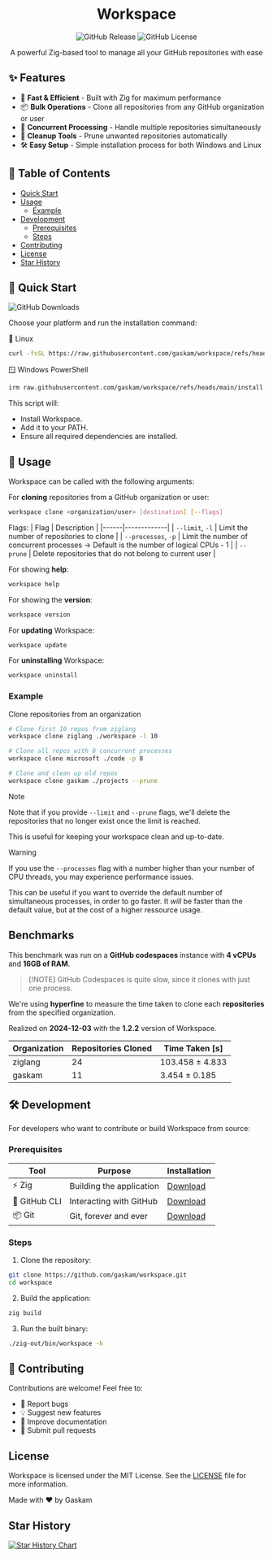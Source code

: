 <h1 align="center">Workspace</h1>

<p align="center">
  <img src="https://img.shields.io/github/v/release/gaskam/workspace?display_name=tag&style=for-the-badge" alt="GitHub Release">
  <img src="https://img.shields.io/github/license/gaskam/workspace?style=for-the-badge" alt="GitHub License">
</p>

<p align="center">
  A powerful Zig-based tool to manage all your GitHub repositories with ease
</p>

## ✨ Features

- 🚀 **Fast & Efficient** - Built with Zig for maximum performance
- 📦 **Bulk Operations** - Clone all repositories from any GitHub organization or user
- 🔄 **Concurrent Processing** - Handle multiple repositories simultaneously
- 🧹 **Cleanup Tools** - Prune unwanted repositories automatically
- 🛠️ **Easy Setup** - Simple installation process for both Windows and Linux

## 📜 Table of Contents
- [Quick Start](#-quick-start)
- [Usage](#-usage)
  - [Example](#example)
- [Development](#️️-development)
  - [Prerequisites](#prerequisites)
  - [Steps](#steps)
- [Contributing](#-contributing)
- [License](#license)
- [Star History](#star-history)

## 🚀 Quick Start

<img src="https://img.shields.io/github/downloads/gaskam/workspace/total?style=for-the-badge&link=https%3A%2F%2Fgithub.com%2Fgaskam%2Fworkspace%2Freleases
" alt="GitHub Downloads">‎ 

Choose your platform and run the installation command:

🐧 Linux

```bash
curl -fsSL https://raw.githubusercontent.com/gaskam/workspace/refs/heads/main/install.sh | bash
```

🪟 Windows PowerShell

```bash
irm raw.githubusercontent.com/gaskam/workspace/refs/heads/main/install.ps1 | iex
```

This script will:
- Install Workspace.
- Add it to your PATH.
- Ensure all required dependencies are installed.

## 📖 Usage
Workspace can be called with the following arguments:

For **cloning** repositories from a GitHub organization or user:
```bash
workspace clone <organization/user> [destination] [--flags]
```

Flags:
| Flag | Description |
|------|-------------|
| `--limit`, `-l` | Limit the number of repositories to clone |
| `--processes`, `-p` | Limit the number of concurrent processes -> Default is the number of logical CPUs - 1 |
| `--prune` | Delete repositories that do not belong to current user |

For showing **help**:
```bash
workspace help
```

For showing the **version**:
```bash
workspace version
```

For **updating** Workspace:
```bash
workspace update
```

For **uninstalling** Workspace:
```bash
workspace uninstall
```

### Example
Clone repositories from an organization

```bash
# Clone first 10 repos from ziglang
workspace clone ziglang ./workspace -l 10

# Clone all repos with 8 concurrent processes
workspace clone microsoft ./code -p 8

# Clone and clean up old repos
workspace clone gaskam ./projects --prune
```

> [!NOTE] 
> Note that if you provide `--limit` and `--prune` flags, we'll delete 
> the repositories that no longer exist once the limit is reached.
>
> This is useful for keeping your workspace clean and up-to-date.

> [!WARNING]
> If you use the `--processes` flag with a number higher than your 
> number of CPU threads, you may experience performance issues.
>
> This can be useful if you want to override the default number of 
> simultaneous processes, in order to go faster. It *will* be faster 
> than the default value, but at the cost of a higher ressource usage.

## Benchmarks
This benchmark was run on a **GitHub codespaces** instance with **4 vCPUs** and **16GB of RAM**.

> [!NOTE] GitHub Codespaces is quite slow, since it clones with just one process.

We're using **hyperfine** to measure the time taken to clone each **repositories** from the specified organization.

Realized on **2024-12-03** with the **1.2.2** version of Workspace.

| Organization | Repositories Cloned | Time Taken [s]   |
|--------------|---------------------|------------------|
| ziglang      | 24                  | 103.458 ± 4.833  |
| gaskam       | 11                  | 3.454 ± 0.185    |

## 🛠️ Development
For developers who want to contribute or build Workspace from source:

### Prerequisites
| Tool          | Purpose                         | Installation                                        |
|---------------|---------------------------------|-----------------------------------------------------|
| ⚡ Zig         | Building the application        | [Download](https://ziglang.org/download/)           |
| 🐙 GitHub CLI | Interacting with GitHub         | [Download](https://github.com/cli/cli#installation) |
| 📦 Git        | Git, forever and ever           | [Download](https://git-scm.com/downloads)           |

### Steps
1. Clone the repository:

```bash
git clone https://github.com/gaskam/workspace.git
cd workspace
```

2. Build the application:

```bash
zig build
```

3. Run the built binary:

```bash
./zig-out/bin/workspace -h
```
## 🤝 Contributing
Contributions are welcome! Feel free to:

* 🐛 Report bugs
* 💡 Suggest new features
* 📝 Improve documentation
* 🔧 Submit pull requests

## License

Workspace is licensed under the MIT License. See the [LICENSE](LICENSE) file for more information.

Made with ❤️ by Gaskam

## Star History

<a href="https://star-history.com/#gaskam/workspace&Date">
 <picture>
   <source media="(prefers-color-scheme: dark)" srcset="https://api.star-history.com/svg?repos=gaskam/workspace&type=Date&theme=dark" />
   <source media="(prefers-color-scheme: light)" srcset="https://api.star-history.com/svg?repos=gaskam/workspace&type=Date" />
   <img alt="Star History Chart" src="https://api.star-history.com/svg?repos=gaskam/workspace&type=Date" />
 </picture>
</a>